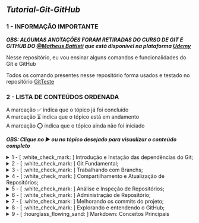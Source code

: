 ## ***Tutorial-Git-GitHub***

### 1 - INFORMAÇÃO IMPORTANTE

***OBS: ALGUMAS ANOTAÇÕES FORAM RETIRADAS DO CURSO DE GIT E GITHUB DO [@Matheus Battisti](https://github.com/matheusbattisti) que está disponível na plataforma [Udemy](https://www.udemy.com/)***

Nesse repositório, eu vou ensinar alguns comandos e funcionalidades do Git e GitHub

Todos os comando presentes nesse repositório forma usados e testado no repositório [GitTeste](https://github.com/IgorMariano25/GitTeste)

### 2 - LISTA DE CONTEÚDOS ORDENADA 
A marcação :white_check_mark: indica que o tópico já foi concluído\
A marcação :hourglass_flowing_sand: indica que o tópico está em andamento\
A marcação :o: indica que o tópico ainda não foi iniciado

***OBS: Clique no ▶ ou no tópico desejado para visualizar o conteúdo completo***

<details><summary> 1 - [ :white_check_mark: ] Introdução e Instação das dependências do Git;</summary> <br/>
 
<p> 1.1 - [ :white_check_mark: ] Instalando Git no Windows </p>
<p> 1.2 - [ :white_check_mark: ] Instalando VSCode no Windows </p>
<p> 1.3 - [ :white_check_mark: ] O que é controle de versão  ? </p>
<p> 1.4 - [ :white_check_mark: ] O que é GIT ? </p>
</details>

<details><summary> 2 - [ :white_check_mark: ] Git Fundamental;</summary> <br/>

<p> 2.1 -  [ :white_check_mark:] O que é um repositório ? </p> 
<p> 2.2 -  [ :white_check_mark:] Criando repositórios </p>
<p> 2.3 -  [ :white_check_mark:] O que é GitHub ? </p>
<p> 2.4 -  [ :white_check_mark:] Enviando Repositórios para o GitHub </p>
<p> 2.5 -  [ :white_check_mark:] Verificando alterações </p>
<p> 2.6 -  [ :white_check_mark:] Adicionando arquivos ao projeto </p>
<p> 2.7 -  [ :white_check_mark:] Salvando alterações </p>
<p> 2.8 -  [ :white_check_mark:] Enviando código para o repositório remoto </p>
<p> 2.9 -  [ :white_check_mark:] Recebendo alterações </p>
<p> 2.10 -  [ :white_check_mark:] Clonando repositório </p>
<p> 2.11 -  [ :white_check_mark:] Removendo arquivos </p>
<p> 2.12 -  [ :white_check_mark:] Verificando as alterações por meio de log </p>
<p> 2.13 -  [ :white_check_mark:] Renomeando/Movendo arquivos </p>
<p> 2.14 -  [ :white_check_mark:] Desfazendo alterações </p>
<p> 2.15 -  [ :white_check_mark:] Ignorando arquivos e diretórios em um projeto </p>
<p> 2.16 [ :white_check_mark:] Resetando um Branch </p>
</details>
  
<details><summary> 3 - [ :white_check_mark: ] Trabalhando com Branchs; </summary> <br/>

<p> 3.1 - [ :white_check_mark:] O que são branches </p>
<p> 3.2 -  [ :white_check_mark:] Criando e visualizando branches </p>
<p> 3.3 -  [ :white_check_mark:] Deletando branches </p>
<p> 3.4 -  [ :white_check_mark:] Mudando de branches </p>
<p> 3.5 -  [ :white_check_mark:] Unindo branches </p>
<p> 3.6 -  [ :white_check_mark:] Utilizando a stash </p>
<p> 3.7 -  [ :white_check_mark: ] Recuperando a stash </p>
<p> 3.8 -  [ :white_check_mark: ] Removendo a stash </p>
<p> 3.9 -  [ :white_check_mark: ] Criando tags </p>
<p> 3.10 -  [ :white_check_mark: ] Alterando a tag </p>
<p> 3.11 -  [ :white_check_mark: ] Enviando tags ao repositório </p>
<p> 3.12 -  [ :white_check_mark: ] Conclusão da Seção </p>
</details>

<details><summary> 4 - [ :white_check_mark: ] Compartilhamento e Atualização de Repositórios; </summary> <br/>
 
<p> 4.1 - [ :white_check_mark: ] Introdução da seção </p>
<p> 4.2 - [ :white_check_mark: ] Encontrando branches </p> 
<p> 4.3 - [ :white_check_mark: ] Recebendo atualizações </p>
<p> 4.4 - [ :white_check_mark: ] Enviando alterações </p>
<p> 4.5 - [ :white_check_mark: ] Utilizando o remote </p> 
<p> 4.6 - [ :white_check_mark: ] Conhecendo os submodules </p>
<p> 4.7 - [ :white_check_mark: ] Atualizando os submodules </p>
<p> 4.8 - [ :white_check_mark: ] Conclusão da Seção </p> 
</details>

<details><summary> 5 - [ :white_check_mark:  ] Análise e Inspeção de Repositórios; </summary> <br/>
 
<p> 5.1 - [ :white_check_mark: ] Introdução da seção </p>
<p> 5.2 - [ :white_check_mark: ] Exibindo detalhes de branches e tags </p> 
<p> 5.3 - [ :white_check_mark: ] Verificando diferenças </p>
<p> 5.4 - [ :white_check_mark: ] Log de atividades resumido </p>
<p> 5.5 - [ :white_check_mark: ] Conclusão da Seção </p> 
</details>

<details><summary> 6 - [ :white_check_mark: ] Administração de Repositório; </summary> <br/>
 
<p> 6.1 - [ :white_check_mark: ] Introdução da seção </p>
<p> 6.2 - [ :white_check_mark: ] Limpando arquivos untracked </p>
<p> 6.3 - [ :white_check_mark: ] Otimizando repositório </p>
<p> 6.4 - [ :white_check_mark: ] Verificando Integridade dos arquivos </p>
<p> 6.5 - [ :white_check_mark: ] Reflog </p>
<p> 6.6 - [ :white_check_mark: ] Comprimindo o repositório </p>
<p> 6.7 - [ :white_check_mark: ] Conclusão da Seção </p> 
</details>

<details><summary> 7 - [ :white_check_mark: ] Melhorando os commits do projeto; </summary> <br/>

<p> 7.1 - [ :white_check_mark: ] A importância dos commits </p>
<p> 7.2 - [ :white_check_mark: ] Técnica de private branch </p>
<p> 7.3 - [ :white_check_mark: ] Melhorando as mensagens de commits </p>
</details>

<details><summary> 8 - [ :white_check_mark: ] Explorando e entendendo o GitHub; </summary> <br/>

<p> 8.1 - [ :white_check_mark: ] Introdução da seção </p>
<p> 8.2 - [ :white_check_mark: ] Criando repositório </p>
<p> 8.3 - [ :white_check_mark: ] Verificando código fonte e licenças</p>
<p> 8.4 - [ :white_check_mark: ] Criando e verificando issues </p>
<p> 8.5 - [ :white_check_mark: ] Atualizando projeto por pull request </p>
<p> 8.6 - [ :white_check_mark: ] Processos de CI/CD no GitHub </p>
<p> 8.7 - [ :white_check_mark: ] Criando uma wiki no GitHub </p>
<p> 8.8 - [ :white_check_mark: ] Visualizando os dados do projeto </p>
<p> 8.9 - [ :white_check_mark: ] Configurações do repositório </p>
<p> 8.10 - [ :white_check_mark: ] Criando gists </p>
<p> 8.11 - [ :white_check_mark: ] Buscando repositórios Interessantes </p>
<p> 8.12 - [ :white_check_mark: ] Conclusão da Seção </p> 

</details>

<details><summary> 9 - [ :hourglass_flowing_sand: ] Markdown: Conceitos Principais </summary> <br/>

 <p> 9.1 - [ :o: ] Introdução da seção </p>
 <p> 9.2 - [ :o: ] O que é Markdown ? </p>
 <p> 9.3 - [ :o: ] Criando títulos </p>
 <p> 9.4 - [ :o: ] Ênfase nos textos </p>
 <p> 9.5 - [ :o: ] Listas com Markdown </p>
 <p> 9.6 - [ :o: ] Inserindo imagens </p>
 <p> 9.7 - [ :o: ] Links em Markdown </p>
 <p> 9.8 - [ :o: ] Inserindo código fonte </p>
 <p> 9.9 - [ :o: ] Lista de tarefas do projeto </p>
 <p> 9.10 - [ :o: ] Conclusão da Seção </p> 

</details>
